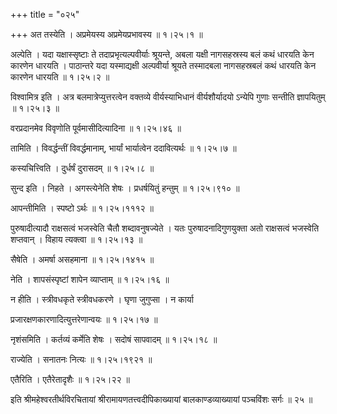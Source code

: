 +++
title = "०२५"

+++
अत तस्येति । अप्रमेयस्य अप्रमेयप्रभावस्य  ॥  १।२५।१ ॥   

  

अल्पेति । यदा यक्षास्सृष्टाः ते तदाप्रभृत्यल्पवीर्याः श्रूयन्ते, अबला यक्षी नागसहस्रस्य बलं कथं धारयति केन कारणेन धारयति । पाठान्तरे यदा यस्माद्यक्षी अल्पवीर्या श्रूयते तस्मादबला नागसहस्रबलं कथं धारयति केन कारणेन धारयति  ॥  १।२५।२ ॥   

  

विश्वामित्र इति । अत्र बलमात्रेप्युत्तरत्वेन वक्तव्ये वीर्यस्याभिधानं वीर्यशौर्यादयो ऽन्येपि गुणाः सन्तीति ज्ञापयितुम्  ॥  १।२५।३ ॥   

  

वरप्रदानमेव विवृणोति पूर्वमासीदित्यादिना  ॥  १।२५।४६ ॥   

  

तामिति । विवर्द्धन्तीं विवर्द्धमानाम्, भार्यां भार्यात्वेन ददावित्यर्थः  ॥  १।२५।७ ॥   

  

कस्यचित्त्विति । दुर्धर्षं दुरासदम्  ॥  १।२५।८ ॥   

  

सुन्द इति । निहते । अगस्त्येनेति शेषः । प्रधर्षयितुं हन्तुम्  ॥  १।२५।९१० ॥   

  

आपन्तीमिति । स्पष्टो ऽर्थः  ॥  १।२५।१११२ ॥   

  

पुरुषादीत्यादौ राक्षसत्वं भजस्वेति चैतौ शब्दावनुषज्येते । यतः पुरुषादनादिगुणयुक्ता अतो राक्षसत्वं भजस्वेति शप्तवान् । विहाय त्यक्त्वा  ॥  १।२५।१३ ॥   

  

सैषेति । अमर्षा असहमाना  ॥  १।२५।१४१५ ॥   

  

नेति । शापसंस्पृष्टां शापेन व्याप्ताम्  ॥  १।२५।१६ ॥   

  

न हीति । स्त्रीवधकृते स्त्रीवधकरणे । घृणा जुगुप्सा । न कार्या  

प्रजारक्षणकारणादित्युत्तरेणान्वयः  ॥  १।२५।१७ ॥   

  

नृशंसमिति । कर्तव्यं कर्मेति शेषः । सदोषं सापवादम्  ॥  १।२५।१८ ॥   

  

राज्येति । सनातनः नित्यः  ॥  १।२५।१९२१ ॥   

  

एतैरिति । एतैरेतादृशैः  ॥  १।२५।२२ ॥   

  

इति श्रीमहेश्वरतीर्थविरचितायां श्रीरामायणतत्त्वदीपिकाख्यायां बालकाण्डव्याख्यायां पञ्चविंशः सर्गः  ॥  २५  ॥   

  

  

